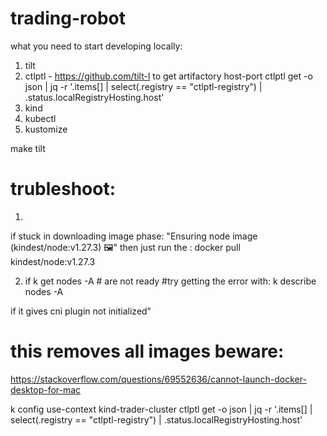 # trading-robot

what you need to start developing locally:
1. tilt
2. ctlptl - https://github.com/tilt-l
    to get artifactory host-port
    ctlptl get -o json | jq -r '.items[] | select(.registry == "ctlptl-registry") | .status.localRegistryHosting.host'
3. kind
4. kubectl
5. kustomize


make tilt

# trubleshoot:

1.
if stuck in downloading image phase:
"Ensuring node image (kindest/node:v1.27.3) 🖼"
then just run the :
docker pull kindest/node:v1.27.3

2. if 
k get nodes -A # are not ready
#try getting the error with:
k describe nodes -A

if it gives cni plugin not initialized"
# this removes all images beware:
https://stackoverflow.com/questions/69552636/cannot-launch-docker-desktop-for-mac



k config use-context kind-trader-cluster
ctlptl get -o json | jq -r '.items[] | select(.registry == "ctlptl-registry") | .status.localRegistryHosting.host'
